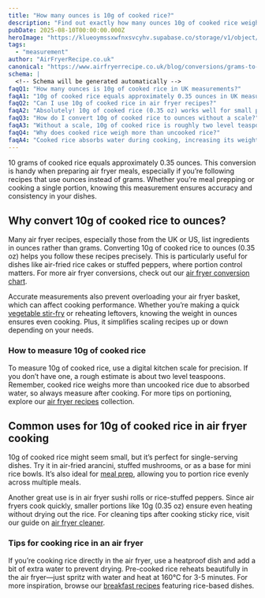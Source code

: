 ```yaml
---
title: "How many ounces is 10g of cooked rice?"
description: "Find out exactly how many ounces 10g of cooked rice weighs with our simple conversion guide—perfect for air fryer meal prep!"
pubDate: 2025-08-10T00:00:00.000Z
heroImage: "https://klueoymssxwfnxsvcyhv.supabase.co/storage/v1/object/public/Shmucket/how-many-ounces-is-10g-of-cooked-rice.webp"
tags:
  - "measurement"
author: "AirFryerRecipe.co.uk"
canonical: "https://www.airfryerrecipe.co.uk/blog/conversions/grams-to-ounces/how-many-ounces-is-10g-of-cooked-rice"
schema: |
  <!-- Schema will be generated automatically -->
faqQ1: "How many ounces is 10g of cooked rice in UK measurements?"
faqA1: "10g of cooked rice equals approximately 0.35 ounces in UK measurements. This conversion is consistent whether you’re using it for air fryer recipes or traditional cooking. Always measure cooked rice after it’s prepared, as it weighs more than dry rice."
faqQ2: "Can I use 10g of cooked rice in air fryer recipes?"
faqA2: "Absolutely! 10g of cooked rice (0.35 oz) works well for small portions in air fryer dishes like stuffed vegetables or rice cakes. Just ensure it’s evenly spread in the basket for optimal cooking. For best results, pair it with other ingredients like veggies or protein."
faqQ3: "How do I convert 10g of cooked rice to ounces without a scale?"
faqA3: "Without a scale, 10g of cooked rice is roughly two level teaspoons. However, for accuracy in air fryer recipes, we recommend using a digital scale. This ensures consistent results, especially when baking or making crispy rice dishes."
faqQ4: "Why does cooked rice weigh more than uncooked rice?"
faqA4: "Cooked rice absorbs water during cooking, increasing its weight. For example, 10g of uncooked rice can become about 30g when cooked. Always measure cooked rice by weight (like 10g or 0.35 oz) for precise air fryer portioning."
---
```

<p>10 grams of cooked rice equals approximately 0.35 ounces. This conversion is handy when preparing air fryer meals, especially if you’re following recipes that use ounces instead of grams. Whether you’re meal prepping or cooking a single portion, knowing this measurement ensures accuracy and consistency in your dishes.</p>

<h2>Why convert 10g of cooked rice to ounces?</h2>  
<p>Many air fryer recipes, especially those from the UK or US, list ingredients in ounces rather than grams. Converting 10g of cooked rice to ounces (0.35 oz) helps you follow these recipes precisely. This is particularly useful for dishes like air-fried rice cakes or stuffed peppers, where portion control matters. For more air fryer conversions, check out our <a href=https://www.airfryerrecipe.co.uk/air-fryer-conversion-chart>air fryer conversion chart</a>.</p>  

<p>Accurate measurements also prevent overloading your air fryer basket, which can affect cooking performance. Whether you’re making a quick <a href=https://www.airfryerrecipe.co.uk/recipe-category/vegetables>vegetable stir-fry</a> or reheating leftovers, knowing the weight in ounces ensures even cooking. Plus, it simplifies scaling recipes up or down depending on your needs.</p>  

<h3>How to measure 10g of cooked rice</h3>  
<p>To measure 10g of cooked rice, use a digital kitchen scale for precision. If you don’t have one, a rough estimate is about two level teaspoons. Remember, cooked rice weighs more than uncooked rice due to absorbed water, so always measure after cooking. For more tips on portioning, explore our <a href=https://www.airfryerrecipe.co.uk/recipes>air fryer recipes</a> collection.</p>  

<h2>Common uses for 10g of cooked rice in air fryer cooking</h2>  
<p>10g of cooked rice might seem small, but it’s perfect for single-serving dishes. Try it in air-fried arancini, stuffed mushrooms, or as a base for mini rice bowls. It’s also ideal for <a href=https://www.airfryerrecipe.co.uk/recipe-category/meal-prep>meal prep</a>, allowing you to portion rice evenly across multiple meals.</p>  

<p>Another great use is in air fryer sushi rolls or rice-stuffed peppers. Since air fryers cook quickly, smaller portions like 10g (0.35 oz) ensure even heating without drying out the rice. For cleaning tips after cooking sticky rice, visit our guide on <a href=https://www.airfryerrecipe.co.uk/air-fryer-cleaner>air fryer cleaner</a>.</p>  

<h3>Tips for cooking rice in an air fryer</h3>  
<p>If you’re cooking rice directly in the air fryer, use a heatproof dish and add a bit of extra water to prevent drying. Pre-cooked rice reheats beautifully in the air fryer—just spritz with water and heat at 160°C for 3-5 minutes. For more inspiration, browse our <a href=https://www.airfryerrecipe.co.uk/recipe-category/breakfast>breakfast recipes</a> featuring rice-based dishes.</p>
